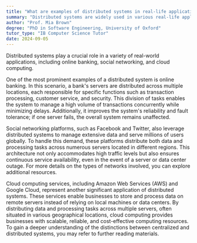 ```yaml
---
title: "What are examples of distributed systems in real-life applications?"
summary: "Distributed systems are widely used in various real-life applications such as online banking, social networking, and cloud computing."
author: "Prof. Mia Brown"
degree: "PhD in Software Engineering, University of Oxford"
tutor_type: "IB Computer Science Tutor"
date: 2024-09-05
---
```


Distributed systems play a crucial role in a variety of real-world applications, including online banking, social networking, and cloud computing.

One of the most prominent examples of a distributed system is online banking. In this scenario, a bank's servers are distributed across multiple locations, each responsible for specific functions such as transaction processing, customer service, and security. This division of tasks enables the system to manage a high volume of transactions concurrently while minimizing delays. Additionally, it improves the system's reliability and fault tolerance; if one server fails, the overall system remains unaffected.

Social networking platforms, such as Facebook and Twitter, also leverage distributed systems to manage extensive data and serve millions of users globally. To handle this demand, these platforms distribute both data and processing tasks across numerous servers located in different regions. This architecture not only accommodates high traffic levels but also ensures continuous service availability, even in the event of a server or data center outage. For more details on the types of networks involved, you can explore additional resources.

Cloud computing services, including Amazon Web Services (AWS) and Google Cloud, represent another significant application of distributed systems. These services enable businesses to store and process data on remote servers instead of relying on local machines or data centers. By distributing data and processing tasks across multiple servers, often situated in various geographical locations, cloud computing provides businesses with scalable, reliable, and cost-effective computing resources. To gain a deeper understanding of the distinctions between centralized and distributed systems, you may refer to further reading materials.
    